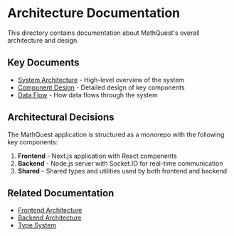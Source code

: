 # Architecture Documentation

This directory contains documentation about MathQuest's overall architecture and design.

## Key Documents

- [System Architecture](system-architecture.md) - High-level overview of the system
- [Component Design](component-design.md) - Detailed design of key components
- [Data Flow](data-flow.md) - How data flows through the system

## Architectural Decisions

The MathQuest application is structured as a monorepo with the following key components:

1. **Frontend** - Next.js application with React components
2. **Backend** - Node.js server with Socket.IO for real-time communication
3. **Shared** - Shared types and utilities used by both frontend and backend

## Related Documentation

- [Frontend Architecture](../frontend/README.md)
- [Backend Architecture](../backend/README.md)
- [Type System](../types/README.md)
